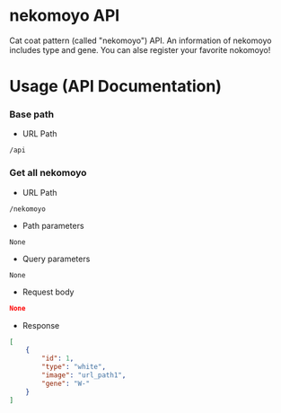 # nekomoyo API

Cat coat pattern (called "nekomoyo") API.
An information of nekomoyo includes type and gene.
You can alse register your favorite nokomoyo!

# Usage (API Documentation)

### Base path

-   URL Path

```
/api
```

### Get all nekomoyo

-   URL Path

```
/nekomoyo
```

-   Path parameters

```
None
```

-   Query parameters

```
None
```

-   Request body

```json
None
```

-   Response

```json
[
    {
        "id": 1,
        "type": "white",
        "image": "url_path1",
        "gene": "W-"
    }
]
```
